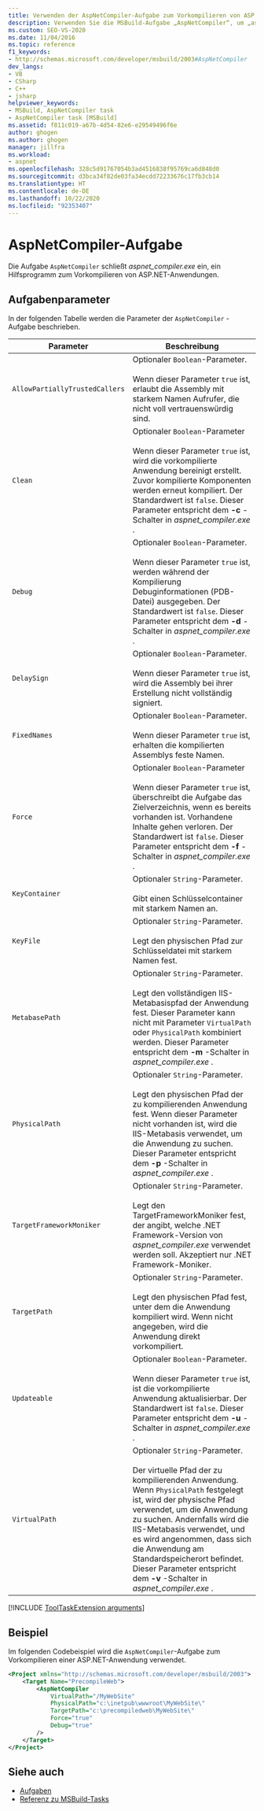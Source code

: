 ```yaml
---
title: Verwenden der AspNetCompiler-Aufgabe zum Vorkompilieren von ASP.NET
description: Verwenden Sie die MSBuild-Aufgabe „AspNetCompiler“, um „aspnet_compiler.exe“ zu umschließen. Dieses Hilfsprogramm wird zum Vorkompilieren von ASP.NET-Anwendungen verwendet.
ms.custom: SEO-VS-2020
ms.date: 11/04/2016
ms.topic: reference
f1_keywords:
- http://schemas.microsoft.com/developer/msbuild/2003#AspNetCompiler
dev_langs:
- VB
- CSharp
- C++
- jsharp
helpviewer_keywords:
- MSBuild, AspNetCompiler task
- AspNetCompiler task [MSBuild]
ms.assetid: f811c019-a67b-4d54-82e6-e29549496f6e
author: ghogen
ms.author: ghogen
manager: jillfra
ms.workload:
- aspnet
ms.openlocfilehash: 328c5d91767054b3ad4516838f95769ca6d848d0
ms.sourcegitcommit: d3bca34f82de03fa34ecdd72233676c17fb3cb14
ms.translationtype: HT
ms.contentlocale: de-DE
ms.lasthandoff: 10/22/2020
ms.locfileid: "92353407"
---
```

# <a name="aspnetcompiler-task"></a>AspNetCompiler-Aufgabe

Die Aufgabe `AspNetCompiler` schließt *aspnet_compiler.exe* ein, ein Hilfsprogramm zum Vorkompilieren von ASP.NET-Anwendungen.

## <a name="task-parameters"></a>Aufgabenparameter

In der folgenden Tabelle werden die Parameter der `AspNetCompiler` -Aufgabe beschrieben.

|Parameter|Beschreibung|
|---------------|-----------------|
|`AllowPartiallyTrustedCallers`|Optionaler `Boolean`-Parameter.<br /><br /> Wenn dieser Parameter `true` ist, erlaubt die Assembly mit starkem Namen Aufrufer, die nicht voll vertrauenswürdig sind.|
|`Clean`|Optionaler `Boolean`-Parameter<br /><br /> Wenn dieser Parameter `true` ist, wird die vorkompilierte Anwendung bereinigt erstellt. Zuvor kompilierte Komponenten werden erneut kompiliert. Der Standardwert ist `false`. Dieser Parameter entspricht dem **-c** -Schalter in *aspnet_compiler.exe* .|
|`Debug`|Optionaler `Boolean`-Parameter.<br /><br /> Wenn dieser Parameter `true` ist, werden während der Kompilierung Debuginformationen (PDB-Datei) ausgegeben. Der Standardwert ist `false`. Dieser Parameter entspricht dem **-d** -Schalter in *aspnet_compiler.exe* .|
|`DelaySign`|Optionaler `Boolean`-Parameter.<br /><br /> Wenn dieser Parameter `true` ist, wird die Assembly bei ihrer Erstellung nicht vollständig signiert.|
|`FixedNames`|Optionaler `Boolean`-Parameter.<br /><br /> Wenn dieser Parameter `true` ist, erhalten die kompilierten Assemblys feste Namen.|
|`Force`|Optionaler `Boolean`-Parameter<br /><br /> Wenn dieser Parameter `true` ist, überschreibt die Aufgabe das Zielverzeichnis, wenn es bereits vorhanden ist. Vorhandene Inhalte gehen verloren. Der Standardwert ist `false`. Dieser Parameter entspricht dem **-f** -Schalter in *aspnet_compiler.exe* .|
|`KeyContainer`|Optionaler `String`-Parameter.<br /><br /> Gibt einen Schlüsselcontainer mit starkem Namen an.|
|`KeyFile`|Optionaler `String`-Parameter.<br /><br /> Legt den physischen Pfad zur Schlüsseldatei mit starkem Namen fest.|
|`MetabasePath`|Optionaler `String`-Parameter.<br /><br /> Legt den vollständigen IIS-Metabasispfad der Anwendung fest. Dieser Parameter kann nicht mit Parameter `VirtualPath` oder `PhysicalPath` kombiniert werden. Dieser Parameter entspricht dem **-m** -Schalter in *aspnet_compiler.exe* .|
|`PhysicalPath`|Optionaler `String`-Parameter.<br /><br /> Legt den physischen Pfad der zu kompilierenden Anwendung fest. Wenn dieser Parameter nicht vorhanden ist, wird die IIS-Metabasis verwendet, um die Anwendung zu suchen. Dieser Parameter entspricht dem **-p** -Schalter in *aspnet_compiler.exe* .|
|`TargetFrameworkMoniker`|Optionaler `String`-Parameter.<br /><br /> Legt den TargetFrameworkMoniker fest, der angibt, welche .NET Framework-Version von *aspnet_compiler.exe* verwendet werden soll. Akzeptiert nur .NET Framework-Moniker.|
|`TargetPath`|Optionaler `String`-Parameter.<br /><br /> Legt den physischen Pfad fest, unter dem die Anwendung kompiliert wird. Wenn nicht angegeben, wird die Anwendung direkt vorkompiliert.|
|`Updateable`|Optionaler `Boolean`-Parameter.<br /><br /> Wenn dieser Parameter `true` ist, ist die vorkompilierte Anwendung aktualisierbar.  Der Standardwert ist `false`. Dieser Parameter entspricht dem **-u** -Schalter in *aspnet_compiler.exe* .|
|`VirtualPath`|Optionaler `String`-Parameter.<br /><br /> Der virtuelle Pfad der zu kompilierenden Anwendung. Wenn `PhysicalPath` festgelegt ist, wird der physische Pfad verwendet, um die Anwendung zu suchen. Andernfalls wird die IIS-Metabasis verwendet, und es wird angenommen, dass sich die Anwendung am Standardspeicherort befindet. Dieser Parameter entspricht dem **-v** -Schalter in *aspnet_compiler.exe* .|

[!INCLUDE [ToolTaskExtension arguments](includes/tooltaskextension-base-params.md)]

## <a name="example"></a>Beispiel

Im folgenden Codebeispiel wird die `AspNetCompiler`-Aufgabe zum Vorkompilieren einer ASP.NET-Anwendung verwendet.

```xml
<Project xmlns="http://schemas.microsoft.com/developer/msbuild/2003">
    <Target Name="PrecompileWeb">
        <AspNetCompiler
            VirtualPath="/MyWebSite"
            PhysicalPath="c:\inetpub\wwwroot\MyWebSite\"
            TargetPath="c:\precompiledweb\MyWebSite\"
            Force="true"
            Debug="true"
        />
    </Target>
</Project>
```

## <a name="see-also"></a>Siehe auch

* [Aufgaben](../msbuild/msbuild-tasks.md)
* [Referenz zu MSBuild-Tasks](../msbuild/msbuild-task-reference.md)
